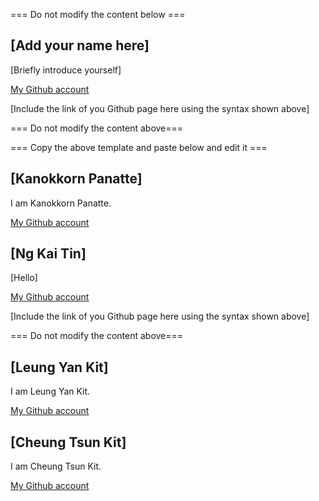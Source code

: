 === Do not modify the content below ===

## [Add your name here]
[Briefly introduce yourself]

[My Github account](http://www.github.com/put-your-github-username-here/)

[Include the link of you Github page here using the syntax shown above]

=== Do not modify the content above===

=== Copy the above template and paste below and edit it ===

## [Kanokkorn Panatte]
I am Kanokkorn Panatte. 

[My Github account](https://github.com/madisunleung/)


## [Ng Kai Tin]
[Hello]

[My Github account](http://www.github.com/put-your-github-username-here/)

[Include the link of you Github page here using the syntax shown above]

=== Do not modify the content above===

## [Leung Yan Kit]
I am Leung Yan Kit.

[My Github account](http://www.github.com/ivanLeung-18)

## [Cheung Tsun Kit]
I am Cheung Tsun Kit. 

[My Github account](https://github.com/22029144d)
